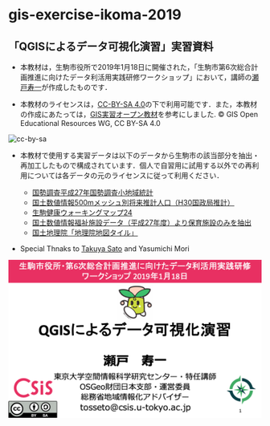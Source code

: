 # gis-exercise-ikoma-2019

## 「QGISによるデータ可視化演習」実習資料

- 本教材は，生駒市役所で2019年1月18日に開催された，「生駒市第6次総合計画推進に向けたデータ利活用実践研修ワークショップ」において，講師の[瀬戸寿一](https://researchmap.jp/tosseto)が作成したものです．

- 本教材のライセンスは，[CC-BY-SA 4.0](https://creativecommons.org/licenses/by-sa/4.0/deed.ja)の下で利用可能です．また，本教材の作成にあたっては，[GIS実習オープン教材](https://gis-oer.github.io/gitbook/book/)を参考にしました. © GIS Open Educational Resources WG, CC BY-SA 4.0

![cc-by-sa](https://mirrors.creativecommons.org/presskit/buttons/88x31/png/by-sa.png)


- 本教材で使用する実習データは以下のデータから生駒市の該当部分を抽出・再加工したもので構成されています．個人で自習用に試用する以外での再利用については各データの元のライセンスに従って利用ください．
  - [国勢調査平成27年国勢調査小地域統計](https://www.e-stat.go.jp/stat-search/files?page=1&layout=datalist&toukei=00200521&tstat=000001080615&cycle=0&tclass1=000001094495&tclass2=000001094528&cycle_facet=tclass1%3Acycle)
  - [国土数値情報500mメッシュ別将来推計人口（H30国政局推計）](http://nlftp.mlit.go.jp/ksj/gml/datalist/KsjTmplt-mesh500h30.html)
  - [生駒健康ウォーキングマップ24](https://data.city.ikoma.lg.jp/data/dataset/1524794959)
  - [国土数値情報福祉施設データ（平成27年度）より保育施設のみを抽出](http://nlftp.mlit.go.jp/ksj/gml/datalist/KsjTmplt-P14.html)
  - [国土地理院「地理院地図タイル」](https://maps.gsi.go.jp/development/ichiran.html)

- Special Thnaks to [Takuya Sato](https://github.com/takuya310) and Yasumichi Mori

![cover](https://github.com/tosseto/gis-exercise-ikoma/blob/master/cover.png)
